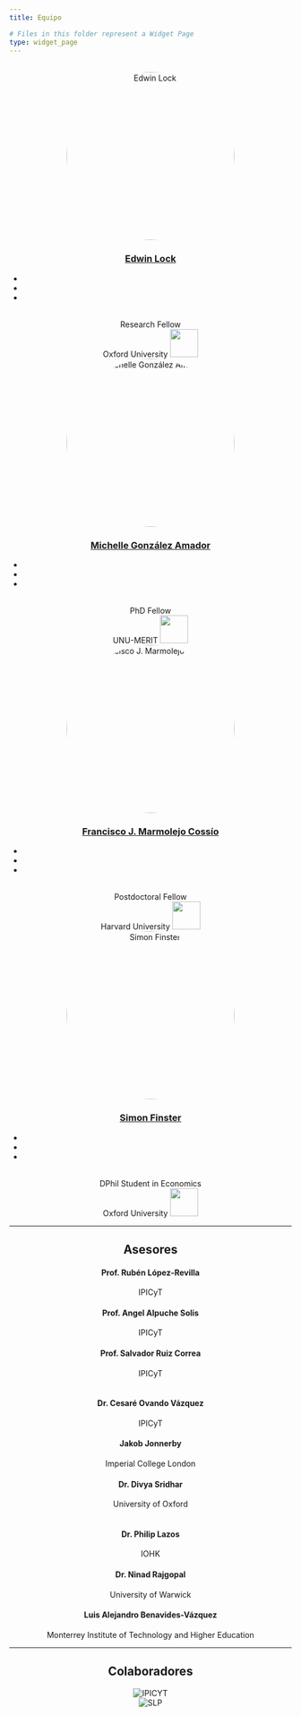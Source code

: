 ```yaml
---
title: Equipo

# Files in this folder represent a Widget Page
type: widget_page
---
```



<br/>


<div class="container">
  <div class="row" style="text-align: center">
    <div class="col-sm">
      <img style="border-radius: 50%" src='../uploads/edwin.jpeg' width="300" height="300" alt='Edwin Lock'/>
      <h3><a href='https://www.edwinlock.com/'>Edwin Lock</a></h3>
      <ul class="network-icon" aria-hidden="true">
        <li>
          <a href="mailto:edwin.lock@economics.ox.ac.uk">
            <i class="fas fa-envelope"></i>
          </a>
        </li>
        <li>
          <a href="https://twitter.com/lock_edwin" target="_blank" rel="noopener">
            <i class="fab fa-twitter"></i>
          </a>
        </li>
        <li>
          <a href="https://github.com/edwinlock" target="_blank" rel="noopener">
            <i class="fab fa-github"></i>
          </a>
        </li>
      </ul>
      <br/>
      Research Fellow
      <br/>
      Oxford University
      <img src='../uploads/oxford.png' height="50"/>
    </div>
    <div class="col-sm">
      <img style="border-radius: 50%" src='../uploads/michelle.jpg' width="300" height="300" alt='Michelle González Amador'/>
      <h3><a href='http://www.m-gonzalezamador.com/'>Michelle González Amador</a></h3>
      <ul class="network-icon" aria-hidden="true">
        <li>
          <a href="mailto:mgonzalez@merit.unu.edu">
            <i class="fas fa-envelope"></i>
          </a>
        </li>
        <li>
          <a href="https://twitter.com/michg8" target="_blank" rel="noopener">
            <i class="fab fa-twitter"></i>
          </a>
        </li>
        <li>
          <a href="https://github.com/michelleg06" target="_blank" rel="noopener">
            <i class="fab fa-github"></i>
          </a>
        </li>
      </ul>
      <br/>
      PhD Fellow
      <br/>
      UNU-MERIT
      <img src='../uploads/maastricht.png' height="50"/>
    </div>
  </div>
  <div class="row" style="text-align: center">
    <div class="col-sm">
      <img style="border-radius: 50%" src='../uploads/francisco.png' width="300" height="300" alt='Francisco J. Marmolejo Cossío'/>
      <h3><a href='https://www.fmarmolejo.com/'>Francisco J. Marmolejo Cossío</a></h3>
      <ul class="network-icon" aria-hidden="true">
        <li>
          <a href="mailto:marmolejo.francisco@gmail.com">
            <i class="fas fa-envelope"></i>
          </a>
        </li>
        <li>
          <a href="https://twitter.com/fjmarmole" target="_blank" rel="noopener">
            <i class="fab fa-twitter"></i>
          </a>
        </li>
        <li>
          <a href="https://www.fmarmolejo.com/" target="_blank" rel="noopener">
            <i class="fab fa-github"></i>
          </a>
        </li>
      </ul>
      <br/>
      Postdoctoral Fellow
      <br/>
      Harvard University
      <img src='../uploads/harvard.png' height="50"/>
    </div>
    <div class="col-sm">
      <img style="border-radius: 50%" src='../uploads/simon.jpg' width="300" height="300" alt='Simon Finster'/>
      <h3><a href='https://www.simonfinster.com/'>Simon Finster</a></h3>
      <ul class="network-icon" aria-hidden="true">
        <li>
          <a href="mailto:simon.finster@fernuni-hagen.de">
            <i class="fas fa-envelope"></i>
          </a>
        </li>
        <li>
          <a href="https://twitter.com/finster_simon" target="_blank" rel="noopener">
            <i class="fab fa-twitter"></i>
          </a>
        </li>
        <li>
          <a href="https://www.simonfinster.com/" target="_blank" rel="noopener">
            <i class="fab fa-github"></i>
          </a>
        </li>
      </ul>
      <br/>
      DPhil Student in Economics
      <br/>
      Oxford University
      <img src='../uploads/oxford.png' height="50"/>
    </div>
  </div>
  <hr>
  <h2 style="text-align: center">Asesores</h2>
  <div class="row" style="text-align: center">
    <div class="col-sm">
      <h4>Prof. Rubén López-Revilla</h4>
      IPICyT
    </div>
    <div class="col-sm">
      <h4>Prof. Angel Alpuche Solis</h4>
      IPICyT
    </div>
    <div class="col-sm">
      <h4>Prof. Salvador Ruiz Correa</h4>
      IPICyT
    </div>
  </div>
  <br/>
  <div class="row" style="text-align: center">
    <div class="col-sm">
      <h4>Dr. Cesaré Ovando Vázquez</h4>
      IPICyT
    </div>
    <div class="col-sm">
      <h4>Jakob Jonnerby</h4>
      Imperial College London
    </div>
    <div class="col-sm">
      <h4>Dr. Divya Sridhar</h4>
      University of Oxford
    </div>
  </div>
  <br/>
  <div class="row" style="text-align: center">
    <div class="col-sm">
      <h4>Dr. Philip Lazos</h4>
      IOHK
    </div>
    <div class="col-sm">
      <h4>Dr. Ninad Rajgopal</h4>
      University of Warwick
    </div>
    <div class="col-sm">
      <h4>Luis Alejandro Benavides-Vázquez</h4>
      Monterrey Institute of Technology and Higher Education
    </div>
  </div>
  <hr>
  <h2 style="text-align: center">Colaboradores</h2>
  <div class="row" style="text-align: center">
    <div class="col-sm">
      <img src='../uploads/ipicyt.png' alt='IPICYT'/>
    </div>
    <div class="col-sm">
      <img src='../uploads/slp.png' alt='SLP'/>
    </div>
  </div>
</div>
